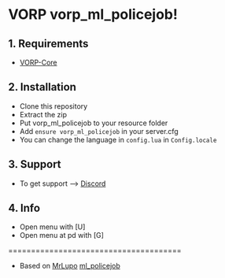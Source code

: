 # VORP vorp_ml_policejob!

## 1. Requirements

- [VORP-Core](https://github.com/VORPCORE/VORP-Core)

## 2. Installation

- Clone this repository
- Extract the zip
- Put vorp_ml_policejob to your resource folder
- Add ```ensure vorp_ml_policejob``` in your server.cfg
- You can change the language in ```config.lua``` in ```Config.locale```


## 3. Support
- To get support --> [Discord](http://discord.vorpcore.com/)

## 4. Info

- Open menu with [U]
- Open menu at pd with [G]


======================================

- Based on [MrLupo](https://github.com/mrlupo) [ml_policejob](https://github.com/mrlupo/ml_policejob)